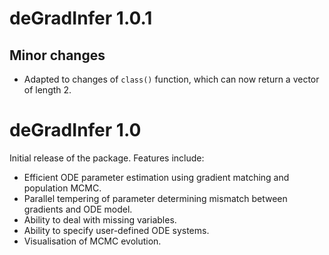 # deGradInfer 1.0.1

## Minor changes 
- Adapted to changes of `class()` function, which can now return a vector of length 2.

# deGradInfer 1.0

Initial release of the package. Features include:

* Efficient ODE parameter estimation using gradient matching and population MCMC.
* Parallel tempering of parameter determining mismatch between gradients and ODE model.
* Ability to deal with missing variables.
* Ability to specify user-defined ODE systems.
* Visualisation of MCMC evolution.


